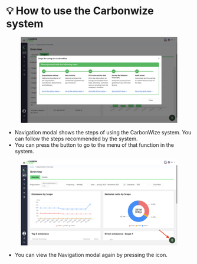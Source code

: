# 💡 How to use the Carbonwize system

<figure><img src="../.gitbook/assets/image (11) (1) (1) (1).png" alt=""><figcaption></figcaption></figure>

* Navigation modal shows the steps of using the CarbonWize system. You can follow the steps recommended by the system.
* You can press the button to go to the menu of that function in the system.

<figure><img src="../.gitbook/assets/image (12) (1) (1).png" alt=""><figcaption></figcaption></figure>

* You can view the Navigation modal again by pressing the icon.
